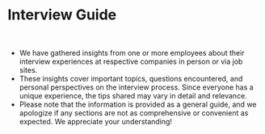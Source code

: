 # Interview Guide
<br>

- We have gathered insights from one or more employees about their interview experiences at respective companies in person or via job sites.
- These insights cover important topics, questions encountered, and personal perspectives on the interview process. Since everyone has a unique experience, the tips shared may vary in detail and relevance.
- Please note that the information is provided as a general guide, and we apologize if any sections are not as comprehensive or convenient as expected. We appreciate your understanding!
